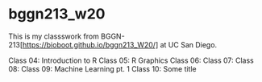 # bggn213_w20

This is my classswork from BGGN-213[https://bioboot.github.io/bggn213_W20/] at UC San Diego.

Class 04: Introduction to R
Class 05: R Graphics
Class 06:
Class 07:
Class 08:
Class 09: Machine Learning pt. 1
Class 10: Some title